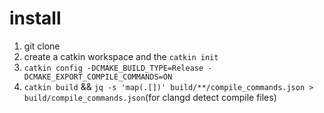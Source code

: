 # install
1. git clone 
2. create a catkin workspace and the `catkin init`
3. `catkin config -DCMAKE_BUILD_TYPE=Release -DCMAKE_EXPORT_COMPILE_COMMANDS=ON`
4. `catkin build` && `jq -s 'map(.[])' build/**/compile_commands.json > build/compile_commands.json`(for clangd detect compile files)